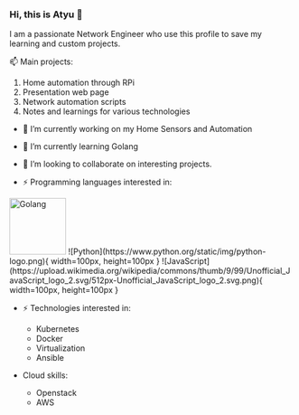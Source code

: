 ### Hi, this is Atyu 👋

I am a passionate Network Engineer who use this profile to save my learning and custom projects.

📫 Main projects:
1. Home automation through RPi
2. Presentation web page
3. Network automation scripts
4. Notes and learnings for various technologies

- 🔭 I’m currently working on my Home Sensors and Automation
- 🌱 I’m currently learning Golang
- 👯 I’m looking to collaborate on interesting projects.

- ⚡ Programming languages interested in: 
<img src="https://golang.org/lib/godoc/images/go-logo-blue.svg" alt="Golang" width="100"/>
![Python](https://www.python.org/static/img/python-logo.png){ width=100px, height=100px }
![JavaScript](https://upload.wikimedia.org/wikipedia/commons/thumb/9/99/Unofficial_JavaScript_logo_2.svg/512px-Unofficial_JavaScript_logo_2.svg.png){ width=100px, height=100px }


- ⚡ Technologies interested in: 
  - Kubernetes
  - Docker
  - Virtualization
  - Ansible
  
- Cloud skills:
  - Openstack
  - AWS
